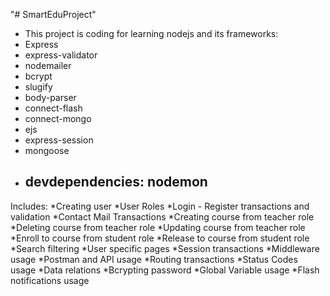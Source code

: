 "# SmartEduProject" 
* This project is coding for learning nodejs and its frameworks:
* Express 
* express-validator
* nodemailer
* bcrypt
* slugify
* body-parser
* connect-flash
* connect-mongo
* ejs 
* express-session
* mongoose
* devdependencies: nodemon
  ----

Includes: 
*Creating user
*User Roles
*Login - Register transactions and validation
*Contact Mail Transactions
*Creating course from teacher role
*Deleting course from teacher role
*Updating course from teacher role
*Enroll to course from student role
*Release to course from student role
*Search filtering
*User specific pages
*Session transactions
*Middleware usage
*Postman and API usage
*Routing transactions
*Status Codes usage
*Data relations
*Bcrypting password
*Global Variable usage
*Flash notifications usage
